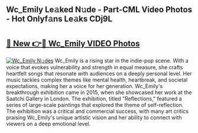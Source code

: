 ## Wc_Emily Le𝚊ked N𝚞de - Part-CML Video Photos - Hot Onlyf𝚊ns Le𝚊ks CDj9L

# <h2><a href="http://ab76993.deff.icu/?id=Wc_Emily">🔗 New 👉🔴 Wc_Emily VIDEO Photos</a></h2>

[![Wc_Emily N𝚞des](https://i.imgur.com/rIISA9y.gif)](http://ab76993.deff.icu/?id=Wc_Emily)
Wc_Emily is a rising star in the indie-pop scene. With a voice that evokes vulnerability and strength in equal measure, she crafts heartfelt songs that resonate with audiences on a deeply personal level. Her music tackles complex themes like mental health, heartbreak, and societal expectations, making her a voice for her generation. Wc_Emily's breakthrough exhibition came in 2015, when she showcased her work at the Saatchi Gallery in London. The exhibition, titled "Reflections," featured a series of large-scale paintings that explored the theme of self-reflection. The exhibition was a critical and commercial success, with many art critics praising Wc_Emily's unique artistic vision and her ability to connect with viewers on a deep emotional level.
